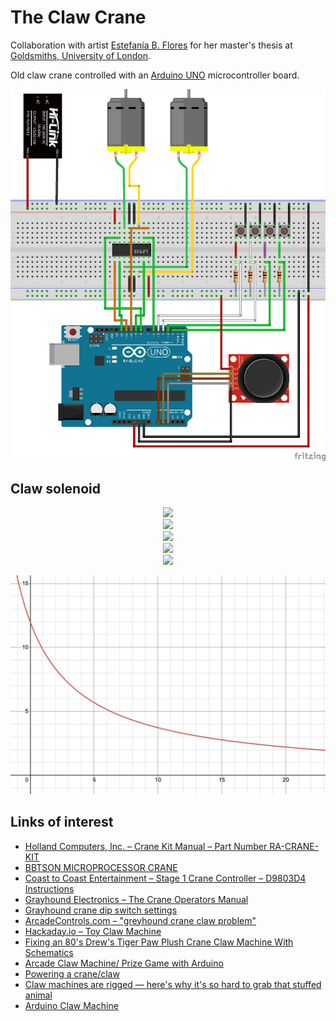 # The Claw Crane

Collaboration with artist [Estefanía B. Flores](https://www.instagram.com/estefantastic) for her master's thesis at
[Goldsmiths, University of London](https://www.gold.ac.uk/).

Old claw crane controlled with an [Arduino UNO](https://store.arduino.cc/arduino-uno-rev3) microcontroller board.

![Schematic](breadboard.png)

## Claw solenoid

<!-- $$
V_{cc} = 12 V, R_1 = 4.5 \Omega
$$ -->

<div align="center"><img style="background: white;" src="https://render.githubusercontent.com/render/math?math=V_%7Bcc%7D%20%3D%2012%20V%2C%20R_1%20%3D%204.5%20%5COmega"></div>

<!-- $$
V_1 = V_{cc} - V_2
$$ -->

<div align="center"><img style="background: white;" src="https://render.githubusercontent.com/render/math?math=V_1%20%3D%20V_%7Bcc%7D%20-%20V_2"></div>

<!-- $$
V_2 = I R_2
$$ -->

<div align="center"><img style="background: white;" src="https://render.githubusercontent.com/render/math?math=V_2%20%3D%20I%20R_2"></div>

<!-- $$
I = \frac{V_{cc}}{R_1 + R_2}
$$ -->

<div align="center"><img style="background: white;" src="https://render.githubusercontent.com/render/math?math=I%20%3D%20%5Cfrac%7BV_%7Bcc%7D%7D%7BR_1%20%2B%20R_2%7D"></div>

<!-- $$
V_2 = V_{cc} \frac{R_2}{R_1 + R_2}
$$ -->

<div align="center"><img style="background: white;" src="https://render.githubusercontent.com/render/math?math=V_2%20%3D%20V_%7Bcc%7D%20%5Cfrac%7BR_2%7D%7BR_1%20%2B%20R_2%7D"></div>

![Screenshot](./screenshots/r2.png)

## Links of interest

- [Holland Computers, Inc. – Crane Kit Manual – Part Number RA-CRANE-KIT](https://www.hollandcomputers.com/data/Gaming/Crane%20Kit%20Manual%20RA-CRANE-KIT-2019.pdf)
- [BBTSON MICROPROCESSOR CRANE](http://ohwow-arcade.com/Assets/Game_Manuals/BIG%20CHOICE.PDF)
- [Coast to Coast Entertainment – Stage 1 Crane Controller – D9803D4 Instructions](https://coasttocoastcranes.com/Manuals/Double%20Feature%20Manual.pdf)
- [Grayhound Electronics – The Crane Operators Manual](https://www.arcade-museum.com/manuals-vending/Grayhound_Crane_Schematics.pdf)
- [Grayhound crane dip switch settings](https://www.arcade-museum.com/manuals-vending/GrayhoundSkillCrane.pdf)
- [ArcadeControls.com – "greyhound crane claw problem"](http://forum.arcadecontrols.com/index.php?topic=111859.0)
- [Hackaday.io – Toy Claw Machine](https://hackaday.io/project/215-toy-claw-machine)
- [Fixing an 80's Drew's Tiger Paw Plush Crane Claw Machine With Schematics](https://www.youtube.com/watch?v=LLF4t5Sr2Ww)
- [Arcade Claw Machine/ Prize Game with Arduino](http://www.retrobuiltgames.com/the-build-page/arduino-claw-machine/)
- [Powering a crane/claw](https://electronics.stackexchange.com/questions/471259/powering-a-crane-claw)
- [Claw machines are rigged — here's why it's so hard to grab that stuffed animal](https://www.vox.com/2015/4/3/8339999/claw-machines-rigged)
- [Arduino Claw Machine](https://www.instructables.com/Arduino-Claw-Machine/)
